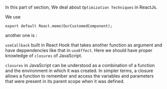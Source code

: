 In this part of section, We deal about ` Optimization Techniques ` in ReactJs.

We use 

`export default React.memo(OurCustomedComponent);`

another one is : 

`useCallback` built in React Hook that takes another function as argument and have deppendencies like that in `useEffect`. Here we should have proper knowledge of `closures` of JavaScript.

`closures` in JavaScript can be understood as a combination of a function and the environment in which it was created. In simpler terms, a closure allows a function to remember and access the variables and parameters that were present in its parent scope when it was defined.